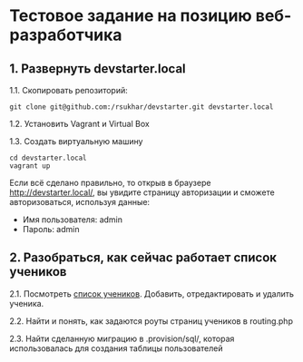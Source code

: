 # Тестовое задание на позицию веб-разработчика

## 1. Развернуть devstarter.local

1.1. Скопировать репозиторий:

```ssh
git clone git@github.com:/rsukhar/devstarter.git devstarter.local
```

1.2. Установить Vagrant и Virtual Box

1.3. Создать виртуальную машину

```ssh
cd devstarter.local
vagrant up
```

Если всё сделано правильно, то открыв в браузере http://devstarter.local/, вы увидите страницу авторизации и сможете авторизоваться, используя данные:

* Имя пользователя: admin
* Пароль: admin

## 2. Разобраться, как сейчас работает список учеников

2.1. Посмотреть [список учеников](http://devstarter.local/admin/students/). Добавить, отредактировать и удалить ученика.

2.2. Найти и понять, как задаются роуты страниц учеников в routing.php

2.3. Найти сделанную миграцию в .provision/sql/, которая использовалась для создания таблицы пользователей

